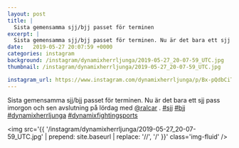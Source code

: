 ```yaml
---
layout: post
title: |
  Sista gemensamma sjj/bjj passet för terminen
excerpt: |
  Sista gemensamma sjj/bjj passet för terminen. Nu är det bara ett sjj pass imorgon och sen avslutning på lördag med @ralcar .    
date:   2019-05-27 20:07:59 +0000
categories: instagram
background: /instagram/dynamixherrljunga/2019-05-27_20-07-59_UTC.jpg
thumbnail: /instagram/dynamixherrljunga/2019-05-27_20-07-59_UTC.jpg

instagram_url: https://www.instagram.com/dynamixherrljunga/p/Bx-pQdbCiTS
---
```

Sista gemensamma sjj/bjj passet för terminen. Nu är det bara ett sjj pass imorgon och sen avslutning på lördag med [@ralcar](https://www.instagram.com/ralcar/) . [#sjj](https://www.instagram.com/explore/tags/sjj/) [#bjj](https://www.instagram.com/explore/tags/bjj/) [#dynamixherrljunga](https://www.instagram.com/explore/tags/dynamixherrljunga/) [#dynamixfightingsports](https://www.instagram.com/explore/tags/dynamixfightingsports/)



<img src='{{ '/instagram/dynamixherrljunga/2019-05-27_20-07-59_UTC.jpg' | prepend: site.baseurl | replace: '//', '/' }}' class='img-fluid' />
